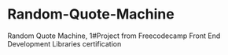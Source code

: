 # Random-Quote-Machine
Random Quote Machine, 1#Project from Freecodecamp Front End Development Libraries certification
